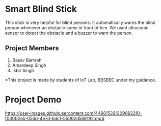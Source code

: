 # Smart Blind Stick
This stick is very helpful for blind persons. It automatically warns the blind person whenever an obstacle came in front of him. We used ultrasonic sensor to detect the obstacle and a buzzer to warn the person.

## Project Members
1. Basav Bamrah
2. Amardeep Singh
3. Ikbir Singh


*This project is made by students of IoT Lab, BBSBEC under my guidance.

# Project Demo

https://user-images.githubusercontent.com/44961536/209692210-f03000e5-05dd-4e7d-bdc1-55062d568192.mp4

